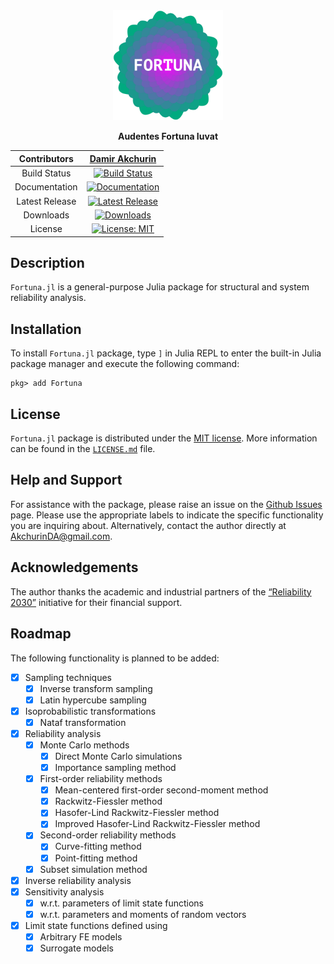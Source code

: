 <div align="center">
  <img src="assets/logo.svg" alt = "Logo" width="35%">

  **Audentes Fortuna Iuvat**

  | Contributors | [Damir Akchurin](https://scholar.google.com/citations?user=chYaDcIAAAAJ&hl=en) |
  | :---: | :---: |
  | Build Status | [![Build Status](https://github.com/AkchurinDA/Fortuna.jl/actions/workflows/CI.yml/badge.svg?branch=main)](https://github.com/AkchurinDA/Fortuna.jl/actions/workflows/CI.yml) |
  | Documentation | [![Documentation](https://img.shields.io/badge/Documentation-blue.svg)](https://AkchurinDA.github.io/Fortuna.jl/dev) |
  | Latest Release | [![Latest Release](https://juliahub.com/docs/Fortuna/version.svg)](https://github.com/AkchurinDA/Fortuna.jl/releases) |
  | Downloads | [![Downloads](https://shields.io/endpoint?url=https://pkgs.genieframework.com/api/v1/badge/Fortuna&label=Downloads)](https://pkgs.genieframework.com?packages=Fortuna) |
  | License | [![License: MIT](https://img.shields.io/badge/License-MIT-yellow.svg)](https://github.com/AkchurinDA/Fortuna.jl/blob/main/LICENSE.md) |

</div>

## Description

`Fortuna.jl` is a general-purpose Julia package for structural and system reliability analysis.

## Installation

To install `Fortuna.jl` package, type `]` in Julia REPL to enter the built-in Julia package manager and execute the following command:

```
pkg> add Fortuna
```

## License

`Fortuna.jl` package is distributed under the [MIT license](https://en.wikipedia.org/wiki/MIT_License). More information can be found in the [`LICENSE.md`](https://github.com/AkchurinDA/Fortuna.jl/blob/main/LICENSE.md) file.

## Help and Support

For assistance with the package, please raise an issue on the [Github Issues](https://github.com/AkchurinDA/Fortuna.jl/issues) page. Please use the appropriate labels to indicate the specific functionality you are inquiring about. Alternatively, contact the author directly at [AkchurinDA@gmail.com](mailto:AkchurinDA@gmail.com?subject=Fortuna.jl).

## Acknowledgements

The author thanks the academic and industrial partners of the [“Reliability 2030”](https://cfsrc.org/2023/01/01/reliability-2030-design-of-steel-as-a-system/) initiative for their financial support.

## Roadmap

The following functionality is planned to be added:

- [x] Sampling techniques
    - [x] Inverse transform sampling
    - [x] Latin hypercube sampling
- [x] Isoprobabilistic transformations
    - [x] Nataf transformation
- [x] Reliability analysis
  - [x] Monte Carlo methods
    - [x] Direct Monte Carlo simulations
    - [x] Importance sampling method
  - [x] First-order reliability methods
    - [x] Mean-centered first-order second-moment method
    - [x] Rackwitz-Fiessler method
    - [x] Hasofer-Lind Rackwitz-Fiessler method
    - [x] Improved Hasofer-Lind Rackwitz-Fiessler method
  - [x] Second-order reliability methods
    - [x] Curve-fitting method
    - [x] Point-fitting method
  - [x] Subset simulation method
- [x] Inverse reliability analysis
- [x] Sensitivity analysis
  - [x] w.r.t. parameters of limit state functions
  - [x] w.r.t. parameters and moments of random vectors
- [x] Limit state functions defined using
  - [x] Arbitrary FE models
  - [x] Surrogate models